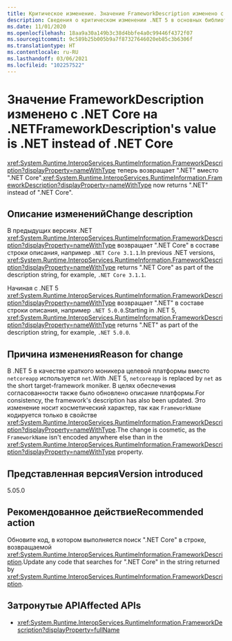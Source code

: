 ```yaml
---
title: Критическое изменение. Значение FrameworkDescription изменено с .NET Core на .NET
description: Сведения о критическом изменении .NET 5 в основных библиотеках .NET, где RuntimeInformation.FrameworkDescription теперь возвращает ".NET" вместо ".NET Core".
ms.date: 11/01/2020
ms.openlocfilehash: 18aa9a30a149b3c38d4bbfe4a0c99446f4372f07
ms.sourcegitcommit: 9c589b25b005b9a7f87327646020eb85c3b6306f
ms.translationtype: HT
ms.contentlocale: ru-RU
ms.lasthandoff: 03/06/2021
ms.locfileid: "102257522"
---
```

# <a name="frameworkdescriptions-value-is-net-instead-of-net-core"></a><span data-ttu-id="b43df-103">Значение FrameworkDescription изменено с .NET Core на .NET</span><span class="sxs-lookup"><span data-stu-id="b43df-103">FrameworkDescription's value is .NET instead of .NET Core</span></span>

<span data-ttu-id="b43df-104"><xref:System.Runtime.InteropServices.RuntimeInformation.FrameworkDescription?displayProperty=nameWithType> теперь возвращает ".NET" вместо ".NET Core".</span><span class="sxs-lookup"><span data-stu-id="b43df-104"><xref:System.Runtime.InteropServices.RuntimeInformation.FrameworkDescription?displayProperty=nameWithType> now returns ".NET" instead of ".NET Core".</span></span>

## <a name="change-description"></a><span data-ttu-id="b43df-105">Описание изменений</span><span class="sxs-lookup"><span data-stu-id="b43df-105">Change description</span></span>

<span data-ttu-id="b43df-106">В предыдущих версиях .NET <xref:System.Runtime.InteropServices.RuntimeInformation.FrameworkDescription?displayProperty=nameWithType> возвращает ".NET Core" в составе строки описания, например `.NET Core 3.1.1`.</span><span class="sxs-lookup"><span data-stu-id="b43df-106">In previous .NET versions, <xref:System.Runtime.InteropServices.RuntimeInformation.FrameworkDescription?displayProperty=nameWithType> returns ".NET Core" as part of the description string, for example, `.NET Core 3.1.1`.</span></span>

<span data-ttu-id="b43df-107">Начиная с .NET 5 <xref:System.Runtime.InteropServices.RuntimeInformation.FrameworkDescription?displayProperty=nameWithType> возвращает ".NET" в составе строки описания, например `.NET 5.0.0`.</span><span class="sxs-lookup"><span data-stu-id="b43df-107">Starting in .NET 5, <xref:System.Runtime.InteropServices.RuntimeInformation.FrameworkDescription?displayProperty=nameWithType> returns ".NET" as part of the description string, for example, `.NET 5.0.0`.</span></span>

## <a name="reason-for-change"></a><span data-ttu-id="b43df-108">Причина изменения</span><span class="sxs-lookup"><span data-stu-id="b43df-108">Reason for change</span></span>

<span data-ttu-id="b43df-109">В .NET 5 в качестве краткого моникера целевой платформы вместо `netcoreapp` используется `net`.</span><span class="sxs-lookup"><span data-stu-id="b43df-109">With .NET 5, `netcoreapp` is replaced by `net` as the short target-framework moniker.</span></span> <span data-ttu-id="b43df-110">В целях обеспечения согласованности также было обновлено описание платформы.</span><span class="sxs-lookup"><span data-stu-id="b43df-110">For consistency, the framework's description has also been updated.</span></span> <span data-ttu-id="b43df-111">Это изменение носит косметический характер, так как `FrameworkName` кодируется только в свойстве <xref:System.Runtime.InteropServices.RuntimeInformation.FrameworkDescription?displayProperty=nameWithType>.</span><span class="sxs-lookup"><span data-stu-id="b43df-111">The change is cosmetic, as the `FrameworkName` isn't encoded anywhere else than in the <xref:System.Runtime.InteropServices.RuntimeInformation.FrameworkDescription?displayProperty=nameWithType> property.</span></span>

## <a name="version-introduced"></a><span data-ttu-id="b43df-112">Представленная версия</span><span class="sxs-lookup"><span data-stu-id="b43df-112">Version introduced</span></span>

<span data-ttu-id="b43df-113">5.0</span><span class="sxs-lookup"><span data-stu-id="b43df-113">5.0</span></span>

## <a name="recommended-action"></a><span data-ttu-id="b43df-114">Рекомендованное действие</span><span class="sxs-lookup"><span data-stu-id="b43df-114">Recommended action</span></span>

<span data-ttu-id="b43df-115">Обновите код, в котором выполняется поиск ".NET Core" в строке, возвращаемой <xref:System.Runtime.InteropServices.RuntimeInformation.FrameworkDescription>.</span><span class="sxs-lookup"><span data-stu-id="b43df-115">Update any code that searches for ".NET Core" in the string returned by <xref:System.Runtime.InteropServices.RuntimeInformation.FrameworkDescription>.</span></span>

## <a name="affected-apis"></a><span data-ttu-id="b43df-116">Затронутые API</span><span class="sxs-lookup"><span data-stu-id="b43df-116">Affected APIs</span></span>

- <xref:System.Runtime.InteropServices.RuntimeInformation.FrameworkDescription?displayProperty=fullName>

<!--

### Category

Core .NET libraries

### Affected APIs

- `P:System.Runtime.InteropServices.RuntimeInformation.FrameworkDescription`

-->
